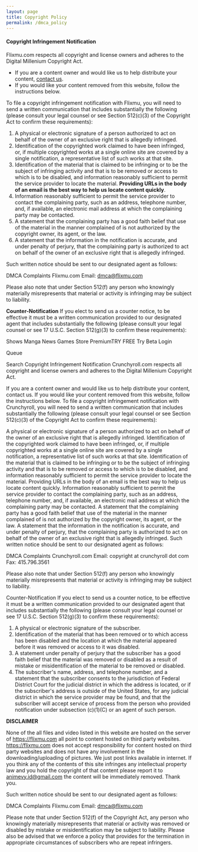```yaml
---
layout: page
title: Copyright Policy
permalink: /dmca_policy
---
```

#### Copyright Infringement Notification
Flixmu.com respects all copyright and license owners and adheres to the Digital Millenium Copyright Act.

+ If you are a content owner and would like us to help distribute your content, [contact us](/contact).
+ If you would like your content removed from this website, follow the instructions below.

To file a copyright infringement notification with Flixmu, you will need to send a written communication that includes substantially the following (please consult your legal counsel or see Section 512(c)(3) of the Copyright Act to confirm these requirements):

1. A physical or electronic signature of a person authorized to act on behalf of the owner of an exclusive right that is allegedly infringed.
2. Identification of the copyrighted work claimed to have been infringed, or, if multiple copyrighted works at a single online site are covered by a single notification, a representative list of such works at that site.
3. Identification of the material that is claimed to be infringing or to be the subject of infringing activity and that is to be removed or access to which is to be disabled, and information reasonably sufficient to permit the service provider to locate the material. **Providing URLs in the body of an email is the best way to help us locate content quickly**.
4. Information reasonably sufficient to permit the service provider to contact the complaining party, such as an address, telephone number, and, if available, an electronic mail address at which the complaining party may be contacted.
5. A statement that the complaining party has a good faith belief that use of the material in the manner complained of is not authorized by the copyright owner, its agent, or the law.
6. A statement that the information in the notification is accurate, and under penalty of perjury, that the complaining party is authorized to act on behalf of the owner of an exclusive right that is allegedly infringed.

Such written notice should be sent to our designated agent as follows:

DMCA Complaints
Flixmu.com
Email: dmca@flixmu.com

Please also note that under Section 512(f) any person who knowingly materially misrepresents that material or activity is infringing may be subject to liability.

**Counter-Notification**
If you elect to send us a counter notice, to be effective it must be a written communication provided to our designated agent that includes substantially the following (please consult your legal counsel or see 17 U.S.C. Section 512(g)(3) to confirm these requirements):

Shows
Manga
News
Games
Store
PremiumTRY FREE
Try Beta
Login
 
Queue
 
Search
Copyright Infringement Notification
Crunchyroll.com respects all copyright and license owners and adheres to the Digital Millenium Copyright Act.

If you are a content owner and would like us to help distribute your content, contact us.
If you would like your content removed from this website, follow the instructions below.
To file a copyright infringement notification with Crunchyroll, you will need to send a written communication that includes substantially the following (please consult your legal counsel or see Section 512(c)(3) of the Copyright Act to confirm these requirements):

A physical or electronic signature of a person authorized to act on behalf of the owner of an exclusive right that is allegedly infringed.
Identification of the copyrighted work claimed to have been infringed, or, if multiple copyrighted works at a single online site are covered by a single notification, a representative list of such works at that site.
Identification of the material that is claimed to be infringing or to be the subject of infringing activity and that is to be removed or access to which is to be disabled, and information reasonably sufficient to permit the service provider to locate the material. Providing URLs in the body of an email is the best way to help us locate content quickly.
Information reasonably sufficient to permit the service provider to contact the complaining party, such as an address, telephone number, and, if available, an electronic mail address at which the complaining party may be contacted.
A statement that the complaining party has a good faith belief that use of the material in the manner complained of is not authorized by the copyright owner, its agent, or the law.
A statement that the information in the notification is accurate, and under penalty of perjury, that the complaining party is authorized to act on behalf of the owner of an exclusive right that is allegedly infringed.
Such written notice should be sent to our designated agent as follows:

DMCA Complaints
Crunchyroll.com
Email: copyright at crunchyroll dot com
Fax: 415.796.3561

Please also note that under Section 512(f) any person who knowingly materially misrepresents that material or activity is infringing may be subject to liability.

Counter-Notification
If you elect to send us a counter notice, to be effective it must be a written communication provided to our designated agent that includes substantially the following (please consult your legal counsel or see 17 U.S.C. Section 512(g)(3) to confirm these requirements):
1. A physical or electronic signature of the subscriber.
2. Identification of the material that has been removed or to which access has been disabled and the location at which the material appeared before it was removed or access to it was disabled.
3. A statement under penalty of perjury that the subscriber has a good faith belief that the material was removed or disabled as a result of mistake or misidentification of the material to be removed or disabled.
4. The subscriber's name, address, and telephone number, and a statement that the subscriber consents to the jurisdiction of Federal District Court for the judicial district in which the address is located, or if the subscriber's address is outside of the United States, for any judicial district in which the service provider may be found, and that the subscriber will accept service of process from the person who provided notification under subsection (c)(1)(C) or an agent of such person.

**DISCLAIMER**

None of the all files and video listed in this website are hosted on the server of https://flixmu.com all point to content hosted on third party websites. https://flixmu.com does not accept responsibility for content hosted on third party websites and does not have any involvement in the downloading/uploading of pictures. We just post links available in internet. If you think any of the contents of this site infringes any intellectual property law and you hold the copyright of that content please report it to animevy.id@gmail.com the content will be immediately removed.
Thank you.

Such written notice should be sent to our designated agent as follows:

DMCA Complaints
Flixmu.com
Email: dmca@flixmu.com

Please note that under Section 512(f) of the Copyright Act, any person who knowingly materially misrepresents that material or activity was removed or disabled by mistake or misidentification may be subject to liability. Please also be advised that we enforce a policy that provides for the termination in appropriate circumstances of subscribers who are repeat infringers.
